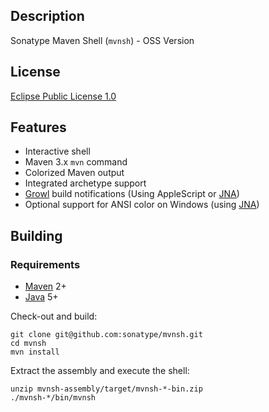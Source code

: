 Description
-----------

Sonatype Maven Shell (`mvnsh`) - OSS Version


License
-------

[Eclipse Public License 1.0](http://www.eclipse.org/org/documents/epl-v10.html)

Features
--------

* Interactive shell
* Maven 3.x `mvn` command
* Colorized Maven output
* Integrated archetype support
* [Growl][1] build notifications (Using AppleScript or [JNA][2])
* Optional support for ANSI color on Windows (using [JNA][2])


Building
--------

### Requirements

* [Maven](http://maven.apache.org) 2+
* [Java](http://java.sun.com/) 5+

Check-out and build:

    git clone git@github.com:sonatype/mvnsh.git
    cd mvnsh
    mvn install

Extract the assembly and execute the shell:

    unzip mvnsh-assembly/target/mvnsh-*-bin.zip
    ./mvnsh-*/bin/mvnsh


[1]: http://growl.info/
[2]: https://jna.dev.java.net/
